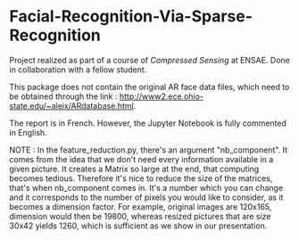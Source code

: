 # Facial-Recognition-Via-Sparse-Recognition
Project realized as part of a course of *Compressed Sensing* at ENSAE. Done in collaboration with a fellow student.

This package does not contain the original AR face data files, which need to be obtained through the link : http://www2.ece.ohio-state.edu/~aleix/ARdatabase.html.

The report is in French. However, the Jupyter Notebook is fully commented in English.

NOTE : In the feature_reduction.py, there's an argument "nb_component". It comes from the idea that we don't need every information available in a given picture. It creates a Matrix so large at the end, that computing becomes tedious. Therefore it's nice to reduce the size of the matrices, that's when nb_component comes in. It's a number which you can change and it corresponds to the number of pixels you would like to consider, as it becomes a dimension factor. For example, original images are 120x165, dimension would then be 19800, whereas resized pictures that are size 30x42 yields 1260, which is sufficient as we show in our presentation.
